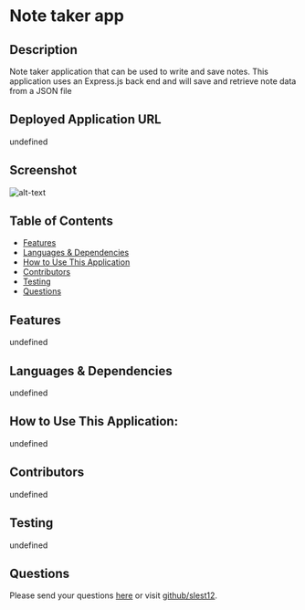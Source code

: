 # Note taker app

## Description
Note taker application that can be used to write and save notes. This application uses an Express.js back end and will save and retrieve note data from a JSON file
## Deployed Application URL
undefined
## Screenshot
![alt-text](undefined)
## Table of Contents
* [Features](#features)
* [Languages & Dependencies](#languagesanddependencies)
* [How to Use This Application](#HowtoUseThisApplication)
* [Contributors](#contributors)
* [Testing](#testing)
* [Questions](#questions)
## Features
undefined
## Languages & Dependencies
undefined
## How to Use This Application:
undefined
## Contributors
undefined
## Testing
undefined
## Questions
Please send your questions [here](mailto:Slest12@outlook.com?subject=[GitHub]%20Dev%20Connect) or visit [github/slest12](https://github.com/slest12).


